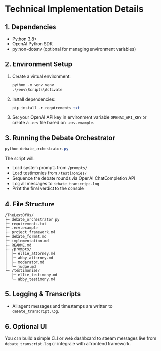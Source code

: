 # Technical Implementation Details

## 1. Dependencies

- Python 3.8+
- OpenAI Python SDK
- python-dotenv (optional for managing environment variables)

## 2. Environment Setup

1. Create a virtual environment:
   ```powershell
   python -m venv venv
   .\venv\Scripts\Activate
   ```
2. Install dependencies:
   ```powershell
   pip install -r requirements.txt
   ```
3. Set your OpenAI API key in environment variable `OPENAI_API_KEY` or create a `.env` file based on `.env.example`.

## 3. Running the Debate Orchestrator

```powershell
python debate_orchestrator.py
```

The script will:
- Load system prompts from `/prompts/`
- Load testimonies from `/testimonies/`
- Sequence the debate rounds via OpenAI ChatCompletion API
- Log all messages to `debate_transcript.log`
- Print the final verdict to the console

## 4. File Structure

```text
/TheLastOfUs/
├─ debate_orchestrator.py
├─ requirements.txt
├─ .env.example
├─ project_framework.md
├─ debate_format.md
├─ implementation.md
├─ README.md
├─ /prompts/
│  ├─ ellie_attorney.md
│  ├─ abby_attorney.md
│  ├─ moderator.md
│  └─ judge.md
└─ /testimonies/
   ├─ ellie_testimony.md
   └─ abby_testimony.md
```

## 5. Logging & Transcripts

- All agent messages and timestamps are written to `debate_transcript.log`.

## 6. Optional UI

You can build a simple CLI or web dashboard to stream messages live from `debate_transcript.log` or integrate with a frontend framework.
